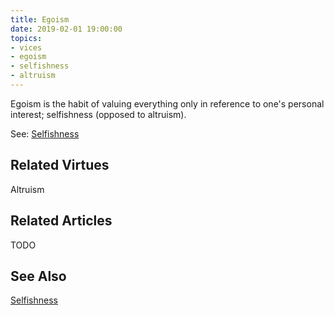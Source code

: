 ```yaml
---
title: Egoism
date: 2019-02-01 19:00:00
topics: 
- vices
- egoism
- selfishness
- altruism
---
```


Egoism is the habit of valuing everything only in reference to one's personal
interest; selfishness (opposed to altruism).

See: [Selfishness](../selfishness)

## Related Virtues
Altruism

## Related Articles
TODO

## See Also
[Selfishness](../selfishness)

